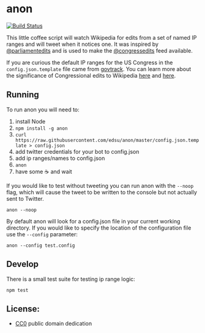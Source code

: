 # anon

[![Build Status](https://secure.travis-ci.org/edsu/anon.png)](http://travis-ci.org/edsu/anon)

This little coffee script will watch Wikipedia for edits from a set of named
IP ranges and will tweet when it notices one.  It was inspired by [@parliamentedits](https://twitter.com/parliamentedits) and is used to make the [@congressedits](https://twitter.com/congressedits) feed available. 

If you are curious the default IP ranges for the US Congress in the `config.json.template` file came from [govtrack](https://github.com/govtrack/govtrack.us-web/blob/master/website/middleware.py).  You can learn more about the significance of Congressional edits to Wikipedia [here](https://en.wikipedia.org/wiki/U.S._Congressional_staff_edits_to_Wikipedia) and [here](https://en.wikipedia.org/wiki/Wikipedia:Congressional_staffer_edits).

## Running

To run anon you will need to:

1. install Node
1. `npm install -g anon`
1. `curl https://raw.githubusercontent.com/edsu/anon/master/config.json.template > config.json`
1. add twitter credentials for your bot to config.json
1. add ip ranges/names to config.json
1. `anon`
1. have some :coffee: and wait

If you would like to test without tweeting you can run anon with the 
`--noop` flag, which will cause the tweet to be written to the console
but not actually sent to Twitter.

    anon --noop

By default anon will look for a config.json file in your current working 
directory. If you would like to specify the location of the configuration 
file use the `--config` parameter:

    anon --config test.config

## Develop

There is a small test suite for testing ip range logic:

    npm test

## License: 

* [CC0](LICENSE) public domain dedication
